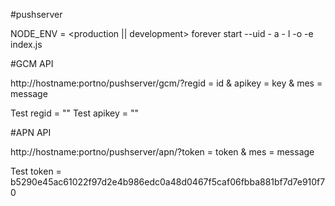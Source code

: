 #pushserver

NODE_ENV = <production || development> forever start --uid <processname> - a - l <logfile> -o <output logfile> -e <error logfile> index.js <portno>

#GCM API

http://hostname:portno/pushserver/gcm/?regid = id & apikey = key & mes = message

Test regid = ""
Test apikey = ""

#APN API

http://hostname:portno/pushserver/apn/?token = token &  mes = message

Test token = b5290e45ac61022f97d2e4b986edc0a48d0467f5caf06fbba881bf7d7e910f70
